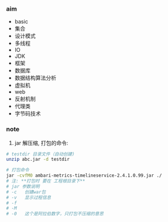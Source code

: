 ### aim

- basic
- 集合
- 设计模式
- 多线程
- IO
- JDK
- 框架
- 数据库
- 数据结构算法分析
- 虚拟机
- web
- 反射机制
- 代理类
- 字节码技术

### note

1. jar 解压缩, 打包的命令:

```bash
# testdir 目录文件（自动创建)
unzip abc.jar -d testdir

# 打包命令
jar -cvfM0 ambari-metrics-timelineservice-2.4.1.0.99.jar ./
# 注: **打包时 要在 工程根目录下**
# jar 参数说明
# -c   创建war包
# -v   显示过程信息
# -f    
# -M
# -0   这个是阿拉伯数字，只打包不压缩的意思
```
